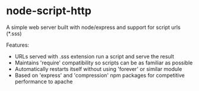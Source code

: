 # node-script-http
A simple web server built with node/express and support for script urls (*.sss)

Features:
 - URLs served with .sss extension run a script and serve the result
 - Maintains 'require' compatibility so scripts can be as familiar as possible
 - Automatically restarts itself without using 'forever' or similar module
 - Based on 'express' and 'compression' npm packages for competitive performance to apache
